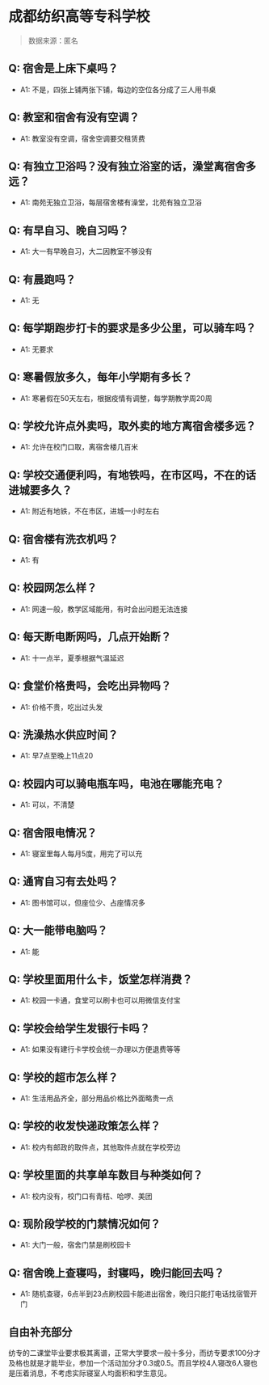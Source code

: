 # 成都纺织高等专科学校

> 数据来源：匿名

## Q: 宿舍是上床下桌吗？

- A1: 不是，四张上铺两张下铺，每边的空位各分成了三人用书桌

## Q: 教室和宿舍有没有空调？

- A1: 教室没有空调，宿舍空调要交租赁费

## Q: 有独立卫浴吗？没有独立浴室的话，澡堂离宿舍多远？

- A1: 南苑无独立卫浴，每层宿舍楼有澡堂，北苑有独立卫浴

## Q: 有早自习、晚自习吗？

- A1: 大一有早晚自习，大二因教室不够没有

## Q: 有晨跑吗？

- A1: 无

## Q: 每学期跑步打卡的要求是多少公里，可以骑车吗？

- A1: 无要求

## Q: 寒暑假放多久，每年小学期有多长？

- A1: 寒暑假在50天左右，根据疫情有调整，每学期教学周20周

## Q: 学校允许点外卖吗，取外卖的地方离宿舍楼多远？

- A1: 允许在校门口取，离宿舍楼几百米

## Q: 学校交通便利吗，有地铁吗，在市区吗，不在的话进城要多久？

- A1: 附近有地铁，不在市区，进城一小时左右

## Q: 宿舍楼有洗衣机吗？

- A1: 有

## Q: 校园网怎么样？

- A1: 网速一般，教学区域能用，有时会出问题无法连接

## Q: 每天断电断网吗，几点开始断？

- A1: 十一点半，夏季根据气温延迟

## Q: 食堂价格贵吗，会吃出异物吗？

- A1: 价格不贵，吃出过头发

## Q: 洗澡热水供应时间？

- A1: 早7点至晚上11点20

## Q: 校园内可以骑电瓶车吗，电池在哪能充电？

- A1: 可以，不清楚

## Q: 宿舍限电情况？

- A1: 寝室里每人每月5度，用完了可以充

## Q: 通宵自习有去处吗？

- A1: 图书馆可以，但座位少、占座情况多

## Q: 大一能带电脑吗？

- A1: 能

## Q: 学校里面用什么卡，饭堂怎样消费？

- A1: 校园一卡通，食堂可以刷卡也可以用微信支付宝

## Q: 学校会给学生发银行卡吗？

- A1: 如果没有建行卡学校会统一办理以方便退费等等

## Q: 学校的超市怎么样？

- A1: 生活用品齐全，部分用品价格比外面略贵一点

## Q: 学校的收发快递政策怎么样？

- A1: 校内有邮政的取件点，其他取件点就在学校旁边

## Q: 学校里面的共享单车数目与种类如何？

- A1: 校内没有，校门口有青桔、哈啰、美团

## Q: 现阶段学校的门禁情况如何？

- A1: 大门一般，宿舍门禁是刷校园卡

## Q: 宿舍晚上查寝吗，封寝吗，晚归能回去吗？

- A1: 随机查寝，6点半到23点刷校园卡能进出宿舍，晚归只能打电话找宿管开门

## 自由补充部分

纺专的二课堂毕业要求极其离谱，正常大学要求一般十多分，而纺专要求100分才及格也就是才能毕业，参加一个活动加分才0.3或0.5。而且学校4人寝改6人寝也是压着消息，不考虑实际寝室人均面积和学生意见。